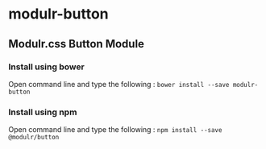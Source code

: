 # modulr-button

## Modulr.css Button Module

### Install using bower
Open command line and type the following : ``` bower install --save modulr-button ```

### Install using npm
Open command line and type the following : ``` npm install --save @modulr/button ```
